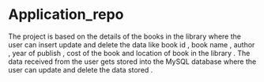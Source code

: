 # Application_repo
The project is based on the details of the books in the library where the user can insert update and delete the data like book id , book name , author , year of publish , cost of the book and location of book in the library . The data received from the user gets stored into the MySQL database where the user can update and delete the data stored .
